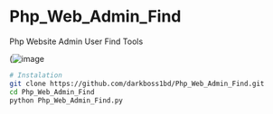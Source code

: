# Php_Web_Admin_Find
Php Website Admin User Find Tools

(![image](https://i.postimg.cc/tCqKQ2cw/PHP-ADMIN-PASSWORD-CHECKER-TOOL.png)

```bash
# Instalation
git clone https://github.com/darkboss1bd/Php_Web_Admin_Find.git
cd Php_Web_Admin_Find
python Php_Web_Admin_Find.py
```
